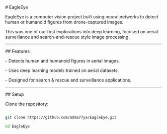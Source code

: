 \# EagleEye



EagleEye is a computer vision project built using neural networks to detect human or humanoid figures from drone-captured images.  

This was one of our first explorations into deep learning, focused on aerial surveillance and search-and-rescue style image processing.



---



\## Features

\- Detects human and humanoid figures in aerial images.

\- Uses deep learning models trained on aerial datasets.

\- Designed for search \& rescue and surveillance applications.



---



\## Setup



Clone the repository:

```bash

git clone https://github.com/adma77ya/EagleEye.git

cd EagleEye



